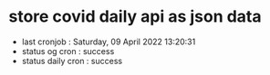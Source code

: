 # store covid daily api as json data

- last cronjob : Saturday, 09 April 2022 13:20:31
- status og cron : success
- status daily cron : success
      
      